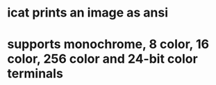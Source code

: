 # icat prints an image as ansi
# supports monochrome, 8 color, 16 color, 256 color and 24-bit color terminals
